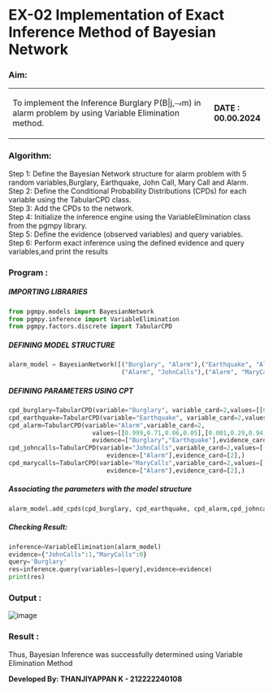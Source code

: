 # EX-02 Implementation of Exact Inference Method of Bayesian Network
### Aim:
<table>
<tr>
<td width=80%>

To implement the Inference Burglary P(B|j,⥗m) in alarm problem by using Variable Elimination method.
</td> 
<td>
  
**DATE : 00.00.2024**
</td>
</tr> 
</table>
 
### Algorithm:
Step 1: Define the Bayesian Network structure for alarm problem with 5 random variables,Burglary, Earthquake, John Call, Mary Call and Alarm.<br>
Step 2: Define the Conditional Probability Distributions (CPDs) for each variable using the TabularCPD class.<br>
Step 3: Add the CPDs to the network.<br>
Step 4: Initialize the inference engine using the VariableElimination class from the pgmpy library.<br>
Step 5: Define the evidence (observed variables) and query variables.<br>
Step 6: Perform exact inference using the defined evidence and query variables,and print the results<br>

### Program :
##### IMPORTING LIBRARIES
```Python
from pgmpy.models import BayesianNetwork
from pgmpy.inference import VariableElimination
from pgmpy.factors.discrete import TabularCPD
```
##### DEFINING MODEL STRUCTURE
```Python 
alarm_model = BayesianNetwork([("Burglary", "Alarm"),("Earthquake", "Alarm"),
                               ("Alarm", "JohnCalls"),("Alarm", "MaryCalls"),])
```
##### DEFINING PARAMETERS USING CPT
```Python
cpd_burglary=TabularCPD(variable="Burglary", variable_card=2,values=[[0.999], [0.001]])
cpd_earthquake=TabularCPD(variable="Earthquake", variable_card=2,values=[[0.998], [0.002]])
cpd_alarm=TabularCPD(variable="Alarm",variable_card=2,
                       values=[[0.999,0.71,0.06,0.05],[0.001,0.29,0.94,0.95]],
                       evidence=["Burglary","Earthquake"],evidence_card=[2,2],)
cpd_johncalls=TabularCPD(variable="JohnCalls",variable_card=2,values=[[0.95, 0.1], [0.05, 0.9]],
                           evidence=["Alarm"],evidence_card=[2],)
cpd_marycalls=TabularCPD(variable="MaryCalls",variable_card=2,values=[[0.99, 0.3], [0.01, 0.7]],
                           evidence=["Alarm"],evidence_card=[2],)
```
##### Associating the parameters with the model structure
```Python
alarm_model.add_cpds(cpd_burglary, cpd_earthquake, cpd_alarm,cpd_johncalls, cpd_marycalls)
```
##### Checking Result:

```Python
inference=VariableElimination(alarm_model)
evidence={"JohnCalls":1,"MaryCalls":0}
query='Burglary'
res=inference.query(variables=[query],evidence=evidence)
print(res)
```

### Output :
![image](https://github.com/user-attachments/assets/7dc257d5-b393-4d23-bfed-e60355663991)

### Result :
Thus, Bayesian Inference was successfully determined using Variable Elimination Method

**Developed By: THANJIYAPPAN K - 212222240108**
